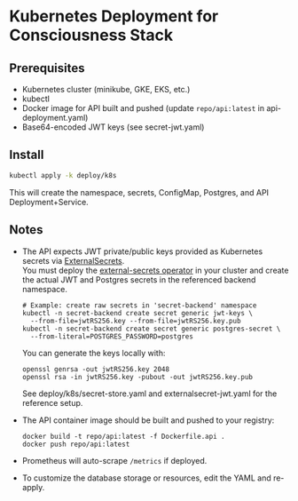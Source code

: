 # Kubernetes Deployment for Consciousness Stack

## Prerequisites

- Kubernetes cluster (minikube, GKE, EKS, etc.)
- kubectl
- Docker image for API built and pushed (update `repo/api:latest` in api-deployment.yaml)
- Base64-encoded JWT keys (see secret-jwt.yaml)

## Install

```bash
kubectl apply -k deploy/k8s
```

This will create the namespace, secrets, ConfigMap, Postgres, and API Deployment+Service.

## Notes

- The API expects JWT private/public keys provided as Kubernetes secrets via [ExternalSecrets](https://external-secrets.io/).  
  You must deploy the [external-secrets operator](https://external-secrets.io/docs/introduction/getting-started/) in your cluster and create the actual JWT and Postgres secrets in the referenced backend namespace.

  ```
  # Example: create raw secrets in 'secret-backend' namespace
  kubectl -n secret-backend create secret generic jwt-keys \
    --from-file=jwtRS256.key --from-file=jwtRS256.key.pub
  kubectl -n secret-backend create secret generic postgres-secret \
    --from-literal=POSTGRES_PASSWORD=postgres
  ```

  You can generate the keys locally with:
  ```
  openssl genrsa -out jwtRS256.key 2048
  openssl rsa -in jwtRS256.key -pubout -out jwtRS256.key.pub
  ```

  See deploy/k8s/secret-store.yaml and externalsecret-jwt.yaml for the reference setup.

- The API container image should be built and pushed to your registry:

  ```
  docker build -t repo/api:latest -f Dockerfile.api .
  docker push repo/api:latest
  ```

- Prometheus will auto-scrape `/metrics` if deployed.

- To customize the database storage or resources, edit the YAML and re-apply.